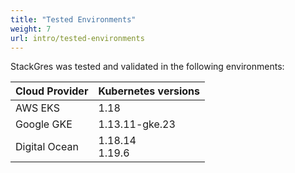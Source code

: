 ```yaml
---
title: "Tested Environments"
weight: 7
url: intro/tested-environments
---
```


StackGres was tested and validated in the following environments:

| Cloud Provider | Kubernetes versions |
|----------------|---------------------|
| AWS EKS        | 1.18                |
| Google GKE     | 1.13.11-gke.23      |
| Digital Ocean  | 1.18.14<br>1.19.6   |